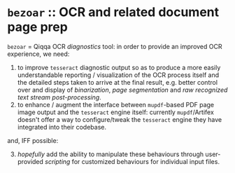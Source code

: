 # `bezoar` :: OCR and related document page prep

`bezoar` = Qiqqa OCR *diagnostics* tool: in order to provide an improved OCR experience, we need:
  1. to improve `tesseract` diagnostic output so as to produce a more easily understandable reporting / visualization of the OCR process itself and the detailed steps taken to arrive at the final result, e.g. better control over and display of *binarization*, *page segmentation* and *raw recognized text stream post-processing*.
  2. to enhance / augment the interface between `mupdf`-based PDF page image output and the `tesseract` engine itself: currently `mupdf`/Artifex doesn't offer a way to configure/tweak the `tesseract` engine they have integrated into their codebase.
  
  and, IFF possible:
  
  3. *hopefully* add the ability to manipulate these behaviours through user-provided *scripting* for customized behaviours for individual input files.

